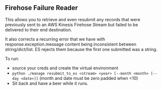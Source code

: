 
## Firehose Failure Reader

This allows you to retrieve and even resubmit any records that were previously sent to an AWS Kinesis Firehose Stream but failed to be delivered to their end destination.

It also corrects a recurring error that we have with response.exception.message content being inconsistent between string/dict/list. ES rejects them because the first one submitted was a string.

To run:
- source your creds and create the virtual environment
- `python ./manage resubmit_to_es <stream> <year> [--month <month> [--day <date>]]` (month and date must be zero padded when <10)
- Sit back and have a beer while it runs.
